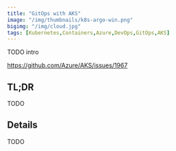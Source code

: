 ```yaml
---
title: "GitOps with AKS"
image: "/img/thumbnails/k8s-argo-win.png"
bigimg: "/img/cloud.jpg"
tags: [Kubernetes,Containers,Azure,DevOps,GitOps,AKS]
---
```


TODO intro

https://github.com/Azure/AKS/issues/1967

## TL;DR

TODO

## Details

TODO